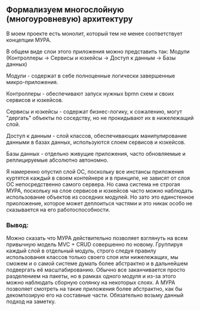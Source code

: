 ## Формализуем многослойную (многоуровневую) архитектуру

В моем проекте есть монолит, который тем не менее соответствует концепции МУРА.

В общем виде слои этого приложения можно представить так:
Модули (Контроллеры -> Сервисы и юзкейсы -> Доступ к данным -> Базы данных)

Модули - содержат в себе полноценные логически завершенные микро-приложения.

Контроллеры - обеспечивают запуск нужных bpmn схем и своих сервисов и юзкейсов.

Сервисы и юзкейсы - содержат бизнес-логику, к сожалению, могут "дергать" объекты по соседству, но не прокидывают их в нижележащий слой.

Доступ к данным - слой классов, обеспечивающих манипулирование данными в базах данных, используются слоем сервисов и юзкейсов.

Базы данных - отдельно живущие приложения, часто обновляемые и реплицируемые абсолютно автономно.

Я намеренно опустил слой ОС, поскольку все инстансы приложения куртятся каждый в своем контейнере и в принципе, не зависят от слоя ОС непосредственно самого сервера.
Но сама система не строгая МУРА, поскольку на слое сервисов и юзкейсов часто можно наблюдать использование объектов из соседних модулей. Но зато это единстенное приоложение, которое может деплоиться частями и это никак особо не сказывается на его работоспособности.


### Вывод:
Можно сказать что МУРА действительно позволяет взглянуть на всем привычную модель MVC + CRUD совершенно по новому. Группируя каждый слой в отдельный модуль, строго следуя правилу использования классов только своего слоя или нижележащих, мы сможем и о самой системе думать более абстрактно и в дальнейшем подвергать её масштабированию. Обычно все заканчивается просто разделением на пакеты, но в рамках одного модуля и из-за этого можно наблюдать сборную солянку на некоторых слоях. А МУРА позволяет смотреть на такие приложения более абстрактно, как бы декомпозирую его на составные части. Обязательно возьму данный подход на заметку.
